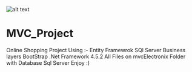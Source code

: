 ![alt text](https://github.com/MinaAdelGerges/MVC_Project/blob/master/mvcElectronix/images/MVC_Proejct.png)

# MVC_Project
Online Shopping Project Using :-
Entity Framewrok
SQl Server
Business layers
BootStrap
.Net Framework 4.5.2
All Files on mvcElectronix Folder with Database Sql Server Enjoy :)
